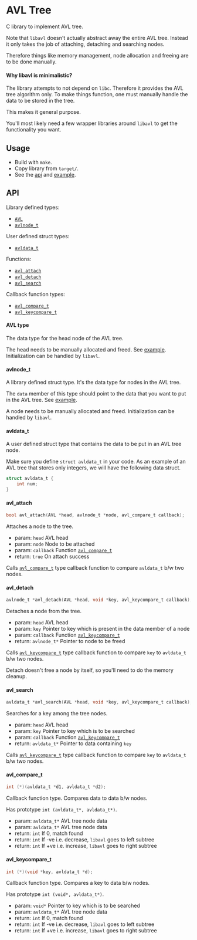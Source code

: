 # AVL Tree
C library to implement AVL tree.

Note that `libavl` doesn't actually abstract away the entire AVL tree.
Instead it only takes the job of attaching, detaching and searching nodes.

Therefore things like memory management, node allocation and freeing are to be done manually.

#### Why libavl is minimalistic?
The library attempts to not depend on `libc`.
Therefore it provides the AVL tree algorithm only.
To make things function, one must manually handle the data to be stored in the tree.

This makes it general purpose.

You'll most likely need a few wrapper libraries around `libavl` to get the functionality you want.

## Usage
- Build with `make`.
- Copy library from `target/`.
- See the [api](#api) and [example](tests/test.c).

## API
Library defined types:
- [`AVL`](#avl-type)
- [`avlnode_t`](#avlnode_t)

User defined struct types:
- [`avldata_t`](#avldata_t)

Functions:
- [`avl_attach`](#avl_attach)
- [`avl_detach`](#avl_detach)
- [`avl_search`](#avl_search)

Callback function types:
- [`avl_compare_t`](#avl_compare_t)
- [`avl_keycompare_t`](#avl_keycompare_t)

#### AVL type
The data type for the head node of the AVL tree.

The head needs to be manually allocated and freed. See [example](tests/test.c).
Initialization can be handled by `libavl`.

#### avlnode_t
A library defined struct type.
It's the data type for nodes in the AVL tree.

The `data` member of this type should point to the data that you want to put in the AVL tree.
See [example](tests/test.c).

A node needs to be manually allocated and freed.
Initialization can be handled by `libavl`.

#### avldata_t
A user defined struct type that contains the data to be put in an AVL tree node.

Make sure you define `struct avldata_t` in your code.
As an example of an AVL tree that stores only integers, we will have the following data struct.
```c
struct avldata_t {
    int num;
}
```

#### avl_attach
```c
bool avl_attach(AVL *head, avlnode_t *node, avl_compare_t callback);
```

Attaches a node to the tree.

- param: `head` AVL head
- param: `node` Node to be attached
- param: `callback` Function [`avl_compare_t`](#avl_compare_t)
- return: `true` On attach success

Calls [`avl_compare_t`](#avl_compare_t) type callback function to compare `avldata_t` b/w two nodes.

#### avl_detach
```c
avlnode_t *avl_detach(AVL *head, void *key, avl_keycompare_t callback);
```

Detaches a node from the tree.

- param: `head` AVL head
- param: `key` Pointer to key which is present in the data member of a node
- param: `callback` Function [`avl_keycompare_t`](#avl_keycompare_t)
- return: `avlnode_t*` Pointer to node to be freed

Calls [`avl_keycompare_t`](#avl_keycompare_t) type callback function to compare `key` to `avldata_t` b/w two nodes.

Detach doesn't free a node by itself, so you'll need to do the memory cleanup.

#### avl_search
```c
avldata_t *avl_search(AVL *head, void *key, avl_keycompare_t callback);
```

Searches for a key among the tree nodes.

- param: `head` AVL head
- param: `key` Pointer to key which is to be searched
- param: `callback` Function [`avl_keycompare_t`](#avl_keycompare_t)
- return: `avldata_t*` Pointer to data containing `key`

Calls [`avl_keycompare_t`](#avl_keycompare_t) type callback function to compare `key` to `avldata_t` b/w two nodes.

#### avl_compare_t
```c
int (*)(avldata_t *d1, avldata_t *d2);
```

Callback function type.
Compares data to data b/w nodes.

Has prototype `int (avldata_t*, avldata_t*)`.

- param: `avldata_t*` AVL tree node data
- param: `avldata_t*` AVL tree node data
- return: `int` If 0, match found
- return: `int` If -ve i.e. decrease, `libavl` goes to left subtree
- return: `int` If +ve i.e. increase, `libavl` goes to right subtree

#### avl_keycompare_t
```c
int (*)(void *key, avldata_t *d);
```

Callback function type.
Compares a key to data b/w nodes.

Has prototype `int (void*, avldata_t*)`.

- param: `void*` Pointer to key which is to be searched
- param: `avldata_t*` AVL tree node data
- return: `int` If 0, match found
- return: `int` If -ve i.e. decrease, `libavl` goes to left subtree
- return: `int` If +ve i.e. increase, `libavl` goes to right subtree
